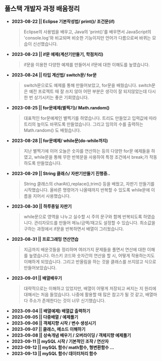 ## 풀스택 개발자 과정 배움정리

- **2023-08-22 || Eclipse 기본작성법/ print()/ 조건문(if)**
	> Eclipse의 사용법을 배우고, Java의 'print()'를 배우면서 JavaScript의 'console.log'와 비교되며 비슷한 기능이지만 언어가 다름으로써 바뀌는 모습이 신선했습니다.
- **2023-08-23 || if문 예제(계산기만들기, 학점처리)**
	> if문을 이용한 다양한 예제를 만들어서 if문에 대한 이해도를 높였습니다.
- **2023-08-24 || 타입 계산법/ switch문/ for문**
	> switch문으로도 예제를 통해 만들어보았고, for문을 배웠습니다. switch문은 예전 프로젝트 때 잘 쓰지 않아 어떤 부분은 생각이 잘 되지않았는데 다시 한 번 상기시키는 좋은 기회였습니다.
- **2023-08-25 || for문예제(별찍기)/ Math.random()**
	> 대표적인 for문예제인 별찍기를 하였습니다. 트리도 만들었고 입력값에 따라 트리의 높이도 바뀌도록 만들었습니다. 그리고 임의의 수를 출력하는 Math.random() 도 배웠습니다.
- **2023-08-28 || for문예제/ while문(do-while까지)**
	> 지난 별찍기에 이어 오늘은 숫자를 연산하는 등의 다양한 for문 예제들을 하였고, while문을 통해 무한 반복문을 사용하여 특정 조건에서 break;가 작동하도록 만들었습니다.
- **2023-08-29 || String 클래스/ 자판기만들기 진행중..**
	> String 클래스의 charAt(),replace(),trim() 등을 배웠고, 자판기 만들기를 시작했습니다. 올바른 명령어가 나올때까지 반복할 수 있도록 while문에 이름을 지어서 사용했습니다.
- **2023-08-30 || 하루종일 자판기**
	> while문으로 영역을 나누고 실수할 시 주의 문구와 함께 반복되도록 하였습니다. 관리자모드를 만들어 메뉴/금액/재고도 설정할 수 있습니다. 최소값을 구하는 과정에서 if문을 반복하면서 배열이 그리웠습니다.
- **2023-08-31 || 프로그래밍 연산연습**
	> 지금까지 배운것들을 정리하며 여러가지 문제들을 풀면서 연산에 대한 이해를 높였습니다. 아스키 코드와 숫자간의 연산을 할 시, 어떻게 작용하는지도 이해하게 되었습니다. 그리고 반올림을 하는 것을 클래스를 쓰지않고 식으로 만들어보았습니다.
- **2023-09-01 || 배열배우기**
	> 대략적으로는 이해하고 있었지만, 배열이 어떻게 저장되고 써지는 지 원리에 대해서는 처음 들었습니다. 나중에 활용할 때 많은 참고가 될 것 같고, 배열마다 주소가 존재한다는 것이 너무 신기했습니다.
- **2023-09-04 || 배열예제) 배열값 출력하기**
- **2023-09-05 || 다중배열 / 예제풀기**
- **2023-09-06 || 객체지향 시작 / 변수 생성시기**
- **2023-09-07 || 클래스, 메소드 이해하기**
- **2023-09-08 || 상속개념 배우기 / 오버라이딩 / 객체지향 예제풀기**
- **2023-09-11 || mySQL 시작 / 기본적인 조작 / 연산자**
- **2023-09-12 || mySQL 함수/ math함수, 형변환함수 ...**
- **2023-09-13 || mySQL 함수/ 데이터처리 함수**

